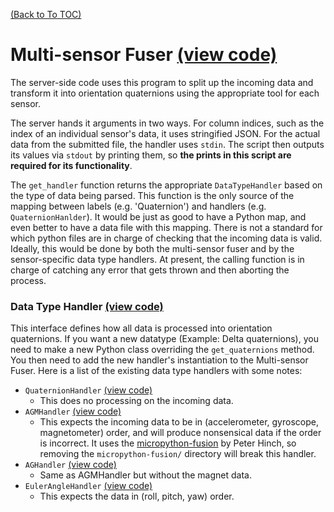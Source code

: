 [(Back to To TOC)](../TOC.md)
# Multi-sensor Fuser [(view code)](https://github.com/jpiland16/hmv_test/blob/master/src/server_side/python_programs/multi_sensor_fuser_obj.py)
The server-side code uses this program to split up the incoming data and transform it into orientation quaternions using the appropriate tool for each sensor.

The server hands it arguments in two ways. For column indices, such as the index of an individual sensor's data, it uses stringified JSON. For the actual data from the submitted file, the handler uses `stdin`.
The script then outputs its values via `stdout` by printing them, so **the prints in this script are required for its functionality**.

The `get_handler` function returns the appropriate `DataTypeHandler` based on the type of data being parsed. This function is the only source of the mapping between labels (e.g. 'Quaternion') and handlers (e.g. `QuaternionHanlder`).
It would be just as good to have a Python map, and even better to have a data file with this mapping. There is not a standard for which python files are in charge of checking that the incoming data is valid. Ideally,
this would be done by both the multi-sensor fuser and by the sensor-specific data type handlers. At present, the calling function is in charge of catching any error that gets thrown and then aborting the process.

### Data Type Handler [(view code)](https://github.com/jpiland16/hmv_test/blob/master/src/server_side/python_programs/datatype_handlers/DatatypeHandler.py)
This interface defines how all data is processed into orientation quaternions. If you want a new datatype (Example: Delta quaternions), you need to make a new Python class overriding the `get_quaternions` method.
You then need to add the new handler's instantiation to the Multi-sensor Fuser.
Here is a list of the existing data type handlers with some notes:
- `QuaternionHandler` [(view code)](https://github.com/jpiland16/hmv_test/blob/master/src/server_side/python_programs/datatype_handlers/QuaternionHandler.py)
  - This does no processing on the incoming data.
- `AGMHandler` [(view code)](https://github.com/jpiland16/hmv_test/blob/master/src/server_side/python_programs/datatype_handlers/AccGyroMagnetHandler.py)
  - This expects the incoming data to be in (accelerometer, gyroscope, magnetometer) order, and will produce nonsensical data if the order is incorrect. It uses the [micropython-fusion](https://github.com/micropython-IMU/micropython-fusion]) by Peter Hinch, so removing the `micropython-fusion/` directory will break this handler.
- `AGHandler` [(view code)](https://github.com/jpiland16/hmv_test/blob/master/src/server_side/python_programs/datatype_handlers/AccGyroHandler.py)
  - Same as AGMHandler but without the magnet data.
- `EulerAngleHandler` [(view code)](https://github.com/jpiland16/hmv_test/blob/master/src/server_side/python_programs/datatype_handlers/EulerAngleHandler.py)
  - This expects the data in (roll, pitch, yaw) order.

